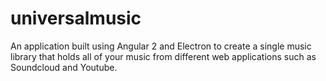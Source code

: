 # universalmusic
An application built using Angular 2 and Electron to create a single music library that holds all of your music from different web applications such as Soundcloud and Youtube.
